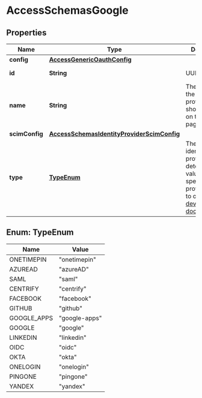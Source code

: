 

# AccessSchemasGoogle


## Properties

| Name | Type | Description | Notes |
|------------ | ------------- | ------------- | -------------|
|**config** | [**AccessGenericOauthConfig**](AccessGenericOauthConfig.md) |  |  |
|**id** | **String** | UUID |  [optional] [readonly] |
|**name** | **String** | The name of the identity provider, shown to users on the login page. |  |
|**scimConfig** | [**AccessSchemasIdentityProviderScimConfig**](AccessSchemasIdentityProviderScimConfig.md) |  |  [optional] |
|**type** | [**TypeEnum**](#TypeEnum) | The type of identity provider. To determine the value for a specific provider, refer to our [developer documentation](https://developers.cloudflare.com/cloudflare-one/identity/idp-integration/). |  |



## Enum: TypeEnum

| Name | Value |
|---- | -----|
| ONETIMEPIN | &quot;onetimepin&quot; |
| AZUREAD | &quot;azureAD&quot; |
| SAML | &quot;saml&quot; |
| CENTRIFY | &quot;centrify&quot; |
| FACEBOOK | &quot;facebook&quot; |
| GITHUB | &quot;github&quot; |
| GOOGLE_APPS | &quot;google-apps&quot; |
| GOOGLE | &quot;google&quot; |
| LINKEDIN | &quot;linkedin&quot; |
| OIDC | &quot;oidc&quot; |
| OKTA | &quot;okta&quot; |
| ONELOGIN | &quot;onelogin&quot; |
| PINGONE | &quot;pingone&quot; |
| YANDEX | &quot;yandex&quot; |



